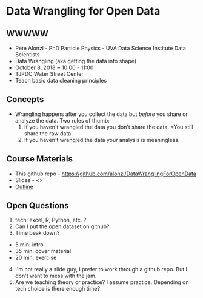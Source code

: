 # Data Wrangling for Open Data

## WWWWW
* Pete Alonzi - PhD Particle Physics - UVA Data Science Institute Data Scientists
* Data Wrangling (aka getting the data into shape)
* October 8, 2018 ~ 10:00 - 11:00
* TJPDC Water Street Center
* Teach basic data cleaning principles

## Concepts
* Wrangling happens after you collect the data but *before* you share or analyze the data. Two rules of thumb:
  1. If you haven't wrangled the data you don't share the data. *You still share the raw data
  2. If you haven't wrangled the data your analysis is meaningless.

## Course Materials
* This github repo - https://github.com/alonzi/DataWranglingForOpenData
* Slides - <<link>>
* [Outline](https://github.com/alonzi/DataWranglingForOpenData/blob/master/ExploratoryDataAnalysis.md)

## Open Questions
1. tech: excel, R, Python, etc. ?
2. Can I put the open dataset on github?
3. Time beak down?
  * 5 min: intro
  * 35 min: cover material
  * 20 min: exercise
4. I'm not really a slide guy, I prefer to work through a github repo. But I don't want to mess with the jam.
5. Are we teaching theory or practice? I assume practice. Depending on tech choice is there enough time?
